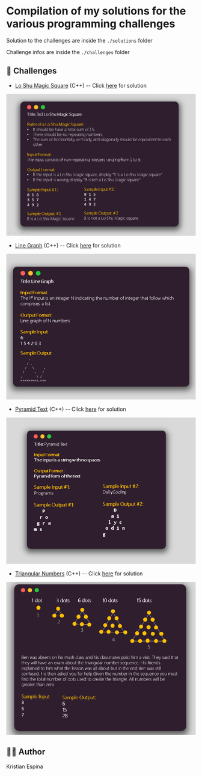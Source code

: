 # Compilation of my solutions for the various programming challenges
Solution to the challenges are inside the `./solutions` folder

Challenge infos are inside the `./challenges` folder

## 🚀 Challenges
- [Lo Shu Magic Square](https://www.facebook.com/DailyCodesLang/photos/a.2577306715626298/2857101104313523/?type=3&theater) (C++) -- Click [here](./solutions/lo_shu_magic_square.cpp) for solution

![Lo Shu Magic Square](./challenges/lo_shu_magic_square.png)


- [Line Graph](https://www.facebook.com/DailyCodesLang/photos/a.2577306715626298/2853332161357084/?type=3&theater) (C++) -- Click [here](./solutions/line_graph.cpp) for solution

![Line Graph](./challenges/line_graph.png)


- [Pyramid Text](https://www.facebook.com/DailyCodesLang/photos/a.2577306715626298/2853329368024030/?type=3&theater) (C++) -- Click [here](./solutions/pyramid_text.cpp) for solution

![Pyramid Text](./challenges/pyramid_text.png)


- [Triangular Numbers](https://www.facebook.com/DailyCodesLang/photos/a.2577306715626298/2829159023774398/?type=3&theater) (C++) -- Click [here](./solutions/triangular_numbers.cpp) for solution

![Triangular Numbers](./challenges/triangular_numbers.png)

## 🖐🏻 Author
Kristian Espina